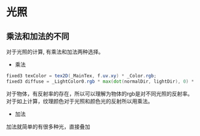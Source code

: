 # 光照

## 乘法和加法的不同

对于光照的计算, 有乘法和加法两种选择。

- 乘法

```glsl
fixed3 texColor = tex2D(_MainTex, f.uv.xy) * _Color.rgb;
fixed3 diffuse = _LightColor0.rgb * max(dot(normalDir, lightDir), 0) * texColor;
```

对于物体，有反射率的存在，所以可以理解为物体的rgb是对不同光照的反射率。对于如上计算，纹理颜色对于光照和颜色光的反射所以用乘法。

- 加法

加法就简单的有很多种光，直接叠加
